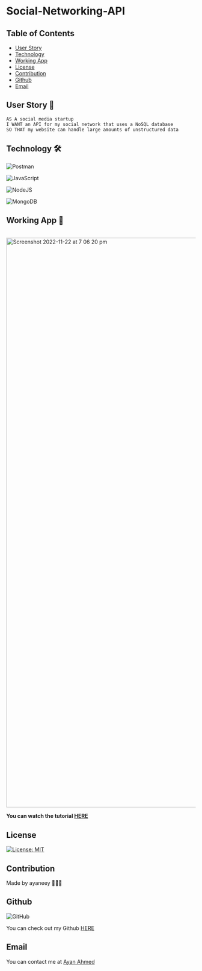 # Social-Networking-API

## Table of Contents

- [User Story](#UserStory)
- [Technology](#Technology)
- [Working App](#WorkingApp)
- [License](#License)
- [Contribution](#Contribution)
- [Github](#Github)
- [Email](#Email)

## User Story 📖

```
AS A social media startup
I WANT an API for my social network that uses a NoSQL database
SO THAT my website can handle large amounts of unstructured data

```

## Technology 🛠

![Postman](https://img.shields.io/badge/Postman-FF6C37?style=for-the-badge&logo=postman&logoColor=white)

![JavaScript](https://img.shields.io/badge/javascript-%23323330.svg?style=for-the-badge&logo=javascript&logoColor=%23F7DF1E)

![NodeJS](https://img.shields.io/badge/node.js-6DA55F?style=for-the-badge&logo=node.js&logoColor=white)

![MongoDB](https://img.shields.io/badge/MongoDB-%234ea94b.svg?style=for-the-badge&logo=mongodb&logoColor=white)

## Working App 👀

<br>
<img width="1512" alt="Screenshot 2022-11-22 at 7 06 20 pm" src="https://user-images.githubusercontent.com/108099259/203400438-30a3719c-a7f0-44ef-a87e-21c7f4c95b73.png">

<b>You can watch the tutorial [HERE](https://www.youtube.com/watch?v=DN8teXtlmrw)</b>

## License

[![License: MIT](https://img.shields.io/badge/License-MIT-yellow.svg)](https://opensource.org/licenses/MIT)

## Contribution

Made by ayaneey 👩🏽‍💻

## Github

![GitHub](https://img.shields.io/badge/github-%23121011.svg?style=for-the-badge&logo=github&logoColor=white)

You can check out my Github [HERE](https://github.com/ayaneey)

## Email

You can contact me at [Ayan Ahmed](mailto:ayanahmed0210@gmail.com)
